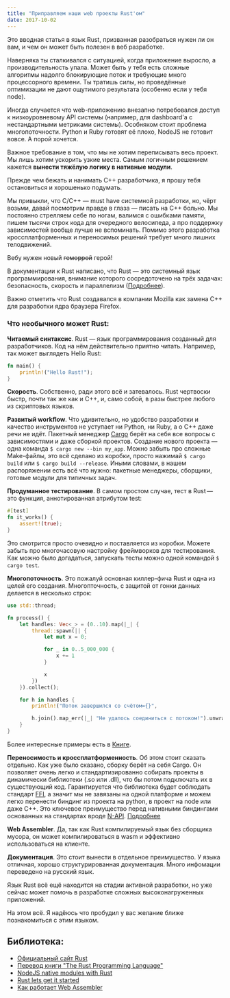 ```yaml
---
title: "Приправляем наши web проекты Rust'ом"
date: 2017-10-02
---
```

Это вводная статья в язык Rust, призванная разобраться нужен ли он вам, и чем он может быть полезен в веб разработке.

Наверняка ты сталкивался с ситуацией, когда приложение выросло, а производительность упала. Может быть у тебя есть сложные алгоритмы надолго блокирующие поток и требующие много процессорного времени. Ты тратишь силы, но проведённые оптимизации не дают ощутимого результата (особенно если у тебя node).

Иногда случается что web-приложению внезапно потребовался доступ к низкоуровневому API системы (например, для dashboard'а с нестандартными метриками системы). Особняком стоит проблема многопоточности. Python и Ruby готовят её плохо, NodeJS не готовит вовсе. А порой хочется.

Важное требование в том, что мы не хотим переписывать весь проект. Мы лишь хотим ускорить узкие места. Самым логичным решением кажется **вынести тяжёлую логику в нативные модули**.

Прежде чем бежать и нанимать С++ разработчика, я прошу тебя остановиться и хорошенько подумать.

Мы привыкли, что С/C++ — must have системной разработки, но, чёрт возьми, давай посмотрим правде в глаза — писать на С++ больно. Мы постоянно стрелляем себе по ногам, валимся с ошибками памяти, пишем тысячи строк кода для очередного велосипеда, а про поддержку зависимостей вообще лучше не вспоминать. Помимо этого разработка кроссплатформенных и переносимых решений требует много лишних телодвижений.

Вебу нужен новый ~~геморрой~~ герой!

В документации к Rust написано, что Rust — это системный язык программирования, внимание которого сосредоточено на трёх задачах: безопасность, скорость и параллелизм ([Подробнее](http://rurust.github.io/rust_book_ru/src/INTRODUCTION.html)).

Важно отметить что Rust создавался в компании Mozilla как замена С++ для разработки ядра браузера Firefox. 

### Что необычного может Rust:

**Читаемый синтаксис**. Rust — язык программирования созданный для разработчиков. Код на нём действительно приятно читать. Например, так может выглядеть Hello Rust:

```rust
fn main() {
    println!("Hello Rust!");
}
```

**Скорость**. Собственно, ради этого всё и затевалось. Rust чертвоски быстр, почти так же как и С++, и, само собой, в разы быстрее любого из скриптовых языков.

**Развитый workflow**. Что удивительно, но удобство разработки и качество инструментов не уступает ни Python, ни Ruby, а о С++ даже речи не идёт. Пакетный менеджер [Cargo](https://crates.io/) берёт на себя все вопросы с зависимостями и даже сборкой проектов. Создание нового проекта — одна команда `$ cargo new --bin my_app`. Можно забыть про сложные Make-файлы, это всё сделано из коробки, просто нажимай `$ cargo build` или `$ cargo build --release`. Иными словами, в нашем распоряжении есть всё что нужно: пакетные менеджеры, сборщики, готовые модули для типичных задач.

**Продуманное тестирование**. В самом простом случае, тест в Rust — это функция, аннотированная атрибутом test:

```rust
#[test]
fn it_works() {
    assert!(true);
}
```

Это смотрится просто очевидно и поставляется из коробки. Можете забыть про многочасовую настройку фреймворков для тестирования. Как можно было догадаться, запускать тесты можно одной командой `$ cargo test`.

**Многопоточность**. Это пожалуй основная киллер-фича Rust и одна из целей его создания. Многопточность, с защитой от гонки данных делается в несколько строк:

```rust
use std::thread;

fn process() {
    let handles: Vec<_> = (0..10).map(|_| {
        thread::spawn(|| {
            let mut x = 0;

            for _ in 0..5_000_000 {
                x += 1
            }

            x
        })
    }).collect();

    for h in handles {
        println!("Поток завершился со счётом={}",

        h.join().map_err(|_| "Не удалось соединиться с потоком!").unwrap());
    }
}
```

Более интересные примеры есть в [Книге](http://rurust.github.io/rust_book_ru/src/dining-philosophers.html).

**Переносимость и кроссплатформенность**. Об этом стоит сказать отдельно. Как уже было сказано, сборку берёт на себя Cargo. Он позволяет очень легко и стандартизированно собирать проекты в динамически библиотеки (.so или .dll), что бы потом подключать их в существующий код. Гарантируется что библиотека будет соблюдать стандарт [FFI](https://en.wikipedia.org/wiki/Foreign_function_interface), а значит мы не завязаны на одной платформе и можем легко перенести биндинг из проекта на python, в проект на node или даже С++. Это ключевое преимущество перед нативными биндингами основанных на стандартах вроде [N-API](https://nodejs.org/api/addons.html#addons_n_api). [Подробнее](http://rurust.github.io/rust_book_ru/src/rust-inside-other-languages.html)

**Web Assembler**. Да, так как Rust компилируемый язык без сборщика мусора, он может компилироваться в wasm и эффективно использоваться на клиенте.

**Документация**. Это стоит вынести в отдельное преимущество. У языка отличная, хорошо структурированная документация. Много инфомации переведено на русский язык.

Язык Rust всё ещё находится на стадии активной разработки, но уже сейчас может помочь в разработке сложных высоконагруженных приложений.

На этом всё. Я надёюсь что пробудил у вас желание ближе познакомиться с этим языком.

## Библиотека:

- [Официальный сайт Rust](https://www.rust-lang.org)
- [Перевод книги "The Rust Programming Language"](http://rurust.github.io/rust_book_ru) 
- [NodeJS native modules with Rust](https://blog.risingstack.com/node-js-native-modules-with-rust/)
- [Rust lets get it started](https://medium.com/learning-rust/rust-lets-get-it-started-bdd8de58178d)
- [Как работает Web Assembler](https://habrahabr.ru/company/ruvds/blog/343568/?utm_source=twitter.com&utm_medium=social&utm_campaign=[perevod]-kak-rabotaet-js-osobennosti-i) 
